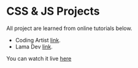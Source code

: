 # CSS & JS Projects

All project are learned from online tutorials below.

- Coding Artist [link](https://www.youtube.com/c/CodingArtist).
- Lama Dev [link](https://www.youtube.com/c/LamaDev).

You can watch it live [here](https://golden-druid-d2324a.netlify.app/)
